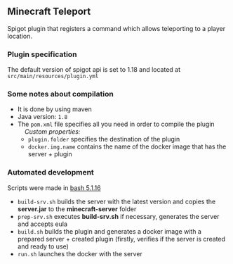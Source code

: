 ## Minecraft Teleport

Spigot plugin that registers a command which allows teleporting to a player location.

### Plugin specification

The default version of spigot api is set to 1.18 and located at `src/main/resources/plugin.yml`

### Some notes about compilation

- It is done by using maven
- Java version: `1.8`
- The `pom.xml` file specifies all you need in order to compile the plugin
</br>&nbsp;&nbsp;&nbsp;&nbsp;_Custom properties:_
    - `plugin.folder` specifies the destination of the plugin
    - `docker.img.name` contains the name of the docker image that has the server + plugin

### Automated development

Scripts were made in [bash 5.1.16](https://www.gnu.org/software/bash/)

- `build-srv.sh` builds the server with the latest version and copies the **server.jar** to the **minecraft-server** folder
- `prep-srv.sh` executes **build-srv.sh** if necessary, generates the server and accepts eula
- `build.sh` builds the plugin and generates a docker image with a prepared server + created plugin (firstly, verifies if the server is created and ready to use)
- `run.sh` launches the docker with the server